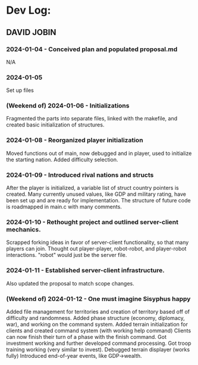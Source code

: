 # Dev Log:

## DAVID JOBIN

### 2024-01-04 - Conceived plan and populated proposal.md
N/A

### 2024-01-05
Set up files

### (Weekend of) 2024-01-06 - Initializations
Fragmented the parts into separate files,
linked with the makefile, and created basic
initialization of structures.

### 2024-01-08 - Reorganized player initialization
Moved functions out of main, now debugged and
in player, used to initialize the starting nation.
Added difficulty selection.

### 2024-01-09 - Introduced rival nations and structs
After the player is initialized, a variable list of
struct country pointers is created. Many currently
unused values, like GDP and military rating, have been
set up and are ready for implementation. The structure
of future code is roadmapped in main.c with many comments.

### 2024-01-10 - Rethought project and outlined server-client mechanics.
Scrapped forking ideas in favor of server-client functionality, so that
many players can join. Thought out player-player, robot-robot, and player-robot
interactions. "robot" would just be the server file.

### 2024-01-11 - Established server-client infrastructure.
Also updated the proposal to match scope changes.

### (Weekend of) 2024-01-12 - One must imagine Sisyphus happy
Added file management for territories and creation of territory based off of
difficulty and randomness. Added phase structure (economy, diplomacy, war), and
working on the command system.
Added terrain initialization for clients and created command system (with working
help command)
Clients can now finish their turn of a phase with the finish command.
Got investment working and further developed command processing.
Got troop training working (very similar to invest).
Debugged terrain displayer (works fully)
Introduced end-of-year events, like GDP->wealth.